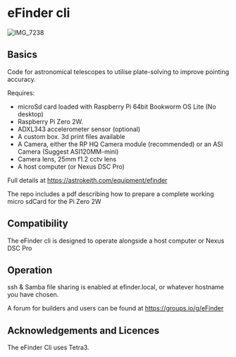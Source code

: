 # eFinder cli

![IMG_7238](https://github.com/user-attachments/assets/6b5f1d37-ee78-47f8-93d4-b56a7282c85d)

## Basics

Code for astronomical telescopes to utilise plate-solving to improve pointing accuracy.

Requires:

- microSd card loaded with Raspberry Pi 64bit Bookworm OS Lite (No desktop)
- Raspberry Pi Zero 2W.
- ADXL343 accelerometer sensor (optional)
- A custom box. 3d print files available
- A Camera, either the RP HQ Camera module (recommended) or an ASI Camera (Suggest ASI120MM-mini)
- Camera lens, 25mm f1.2 cctv lens
- A host computer (or Nexus DSC Pro)

Full details at [
](https://astrokeith.com/equipment/efinder)https://astrokeith.com/equipment/efinder

The repo includes a pdf describing how to prepare a complete working micro sdCard for the Pi Zero 2W

## Compatibility

The eFinder cli is designed to operate alongside a host computer or Nexus DSC Pro


## Operation

ssh & Samba file sharing is enabled at efinder.local, or whatever hostname you have chosen.

A forum for builders and users can be found at https://groups.io/g/eFinder

## Acknowledgements and Licences

The eFinder Cli uses Tetra3.

